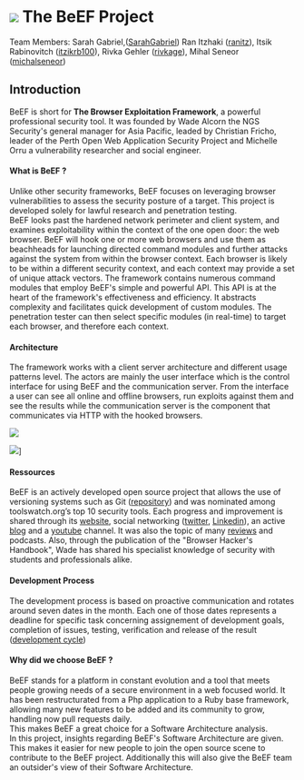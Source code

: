 
# ![](https://github.com/rivkage/ASOSMA/blob/master/BeEF/beef.png) The BeEF Project 

 Team Members:  Sarah Gabriel,([SarahGabriel](https://github.com/SarahGabriel))
                Ran Itzhaki ([ranitz](https://github.com/ranitz)), 
                Itsik Rabinovitch ([itzikrb100](https://github.com/itsikrb100)), 
                Rivka Gehler ([rivkage](https://github.com/rivkage)),
                Mihal Seneor ([michalseneor](https://github.com/michalseneor))


## Introduction
  
   BeEF is short for **The Browser Exploitation Framework**, a powerful professional security tool. It was founded by Wade Alcorn the NGS Security's general manager for Asia Pacific, leaded by Christian Fricho, leader of the Perth Open Web Application Security Project and Michelle Orru a vulnerability researcher and social engineer.
  
#### What is BeEF ?

  Unlike other security frameworks, BeEF focuses on leveraging browser vulnerabilities to assess the security posture of a target. 
  This project is developed solely for lawful research and penetration testing.   
  BeEF looks past the hardened network perimeter and client system, and examines exploitability within the context of the one open door: the web browser. BeEF will hook one or more web browsers and use them as beachheads for launching directed command modules and further attacks against the system from within the browser context. Each browser is likely to be within a different security context, and each context may provide a set of unique attack vectors.
  The framework contains numerous command modules that employ BeEF's simple and powerful API. This API is at the heart of the framework's effectiveness and efficiency. It abstracts complexity and facilitates quick development of custom modules.
  The penetration tester can then select specific modules (in real-time) to target each browser, and therefore each context.  
  
#### Architecture 

  The framework works with a client server architecture and different usage patterns level. The actors are mainly the user interface which is the control interface for using BeEF and the communication server. From the interface a user can see all online and offline browsers, run exploits against them and see the results while the communication server is the component that communicates via HTTP with the hooked browsers.  
  
  
 ![](https://github.com/rivkage/ASOSMA/blob/master/BeEF/Pattern1.png)  
 
 
  ![](https://github.com/rivkage/ASOSMA/blob/master/BeEF/highLevel.png)]
  
#### Ressources
  
  BeEF is an actively developed open source project that allows the use of versioning systems such as Git ([repository](https://github.com/beefproject/beef)) and was nominated among toolswatch.org’s top 10 security tools. Each progress and improvement is shared through its [website](http://beefproject.com/), social networking ([twitter](https://twitter.com/beefproject), [Linkedin](https://www.linkedin.com/groups/3988552/profile)), an active [blog](http://blog.beefproject.com/) and a [youtube](https://www.youtube.com/user/TheBeefproject) channel. It was also the topic of many [reviews](https://github.com/beefproject/beef/wiki/References) and podcasts. Also, through the publication of the "Browser Hacker's Handbook", Wade has shared his specialist knowledge of security with students and professionals alike.  
  
#### Development Process
  
  The development process is based on proactive communication and rotates around seven dates in the month. Each one of those dates represents a deadline for specific task concerning assignement of development goals, completion of issues, testing, verification and release of the result ([development cycle](https://github.com/rivkage/ASOSMA/blob/master/BeEF/DevelopmentCycle.md))
  
#### Why did we choose BeEF ?

   BeEF stands for a platform in constant evolution and a tool that meets people growing needs of a secure environment in a web focused world. It has been restructurated from a Php application to a Ruby base framework, allowing  many new features to be added and its community to grow, handling now pull requests daily.  
   This makes BeEF a great choice for a Software Architecture analysis.  
   In this project, insights regarding BeEF's Software Architecture are given. This makes it easier for new people to join the open source scene to contribute to the BeEF project. Additionally this will also give the BeEF team an outsider's view of their Software Architecture.  
     
       
 
